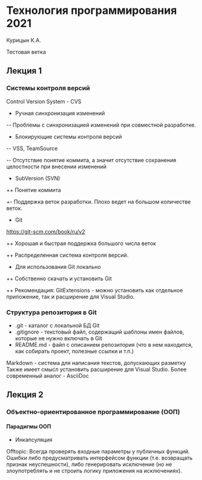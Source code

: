 # Технология программирования 2021

Курицын К.А.

Тестовая ветка

## Лекция 1

### Системы контроля версий

Control Version System - CVS

* Ручная синхронизация изменений

-- Проблемы с синхронизацией изменений при 
совместной разработке.

* Блокирующие системы контроля версий 

-- VSS, TeamSource

-- Отсутствие понятие коммита, а значит отсутствие 
сохранения целостности при внесении изменений

* SubVersion (SVN)

++ Понятие коммита

+- Поддержка веток разработки. 
Плохо ведет на большом количестве веток.

* Git

https://git-scm.com/book/ru/v2

++ Хорошая и быстрая поддержка большого числа веток

++ Распределенная система контроля версий. 

* Для использования Git локально

++ Собcтвенно скачать и установить Git 

++ Рекомендация: GitExtensions - можно установить как 
отдельное приложение, так и расширение для Visual Studio.


### Структура репозитория в Git

* .git - каталог с локальной БД Git
* .gitignore - текстовый файл, содержащий шаблоны имен файлов, которые не нужно включать в Git
* README.md - файл с описанием репозитория (что в нем находится, как собирать проект, полезные ссылки и т.п.)

Markdown - система для написания текстов, допускающих разметку
Также имеет смысл установить расширение для Visual Studio.
Более современный аналог - AsciiDoc


## Лекция 2

### Объектно-ориентированное программирование (ООП)

#### Парадигмы ООП

* Инкапсуляция

Offtopic: Всегда проверять входные параметры у публичных функций.
Ошибки либо предусматривать интерфейсом функции (т.е. возвращать признак
неуспешности), либо генерировать исключение (но не злоупотреблять
и не строить логику приложения на исключениях).

